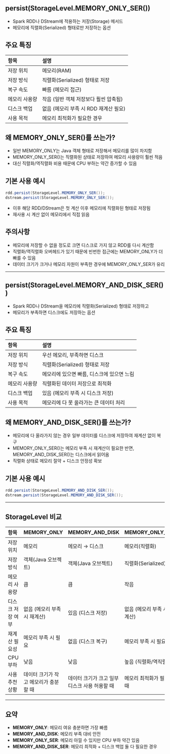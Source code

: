 
## persist(StorageLevel.MEMORY_ONLY_SER())

- Spark RDD나 DStream에 적용하는 저장(Storage) 메서드
- 메모리에 직렬화(Serialized) 형태로만 저장하는 옵션

## 주요 특징

| 항목 | 설명 |
|:-----|:-----|
| 저장 위치 | 메모리(RAM) |
| 저장 방식 | 직렬화(Serialized) 형태로 저장 |
| 복구 속도 | 빠름 (메모리 접근) |
| 메모리 사용량 | 작음 (일반 객체 저장보다 훨씬 압축됨) |
| 디스크 백업 | 없음 (메모리 부족 시 RDD 재계산 필요) |
| 사용 목적 | 메모리 최적화가 필요한 경우 |

## 왜 MEMORY_ONLY_SER()를 쓰는가?

- 일반 MEMORY_ONLY는 Java 객체 형태로 저장해서 메모리를 많이 차지함
- MEMORY_ONLY_SER()는 직렬화된 상태로 저장하여 메모리 사용량이 훨씬 적음
- 대신 직렬화/역직렬화 비용 때문에 CPU 부하는 약간 증가할 수 있음

## 기본 사용 예시
```java
rdd.persist(StorageLevel.MEMORY_ONLY_SER());
dstream.persist(StorageLevel.MEMORY_ONLY_SER());
```

- 이후 해당 RDD/DStream은 첫 계산 이후 메모리에 직렬화된 형태로 저장됨
- 재사용 시 계산 없이 메모리에서 직접 읽음

## 주의사항

- 메모리에 저장할 수 없을 정도로 크면 디스크로 가지 않고 RDD를 다시 계산함
- 직렬화/역직렬화 오버헤드가 있기 때문에 빈번한 접근에는 MEMORY_ONLY가 더 빠를 수 있음
- 데이터 크기가 크거나 메모리 자원이 부족한 경우에 MEMORY_ONLY_SER가 유리

---

## persist(StorageLevel.MEMORY_AND_DISK_SER())

- Spark RDD나 DStream을 메모리에 직렬화(Serialized) 형태로 저장하고
- 메모리가 부족하면 디스크에도 저장하는 옵션

## 주요 특징

| 항목 | 설명 |
|:-----|:-----|
| 저장 위치 | 우선 메모리, 부족하면 디스크 |
| 저장 방식 | 직렬화(Serialized) 형태로 저장 |
| 복구 속도 | 메모리에 있으면 빠름, 디스크에 있으면 느림 |
| 메모리 사용량 | 직렬화된 데이터 저장으로 최적화 |
| 디스크 백업 | 있음 (메모리 부족 시 디스크 저장) |
| 사용 목적 | 메모리에 다 못 올라가는 큰 데이터 처리 |

## 왜 MEMORY_AND_DISK_SER()를 쓰는가?

- 메모리에 다 올라가지 않는 경우 일부 데이터를 디스크에 저장하여 재계산 없이 복구
- MEMORY_ONLY_SER()는 메모리 부족 시 재계산이 필요한 반면, MEMORY_AND_DISK_SER()는 디스크에서 읽어옴
- 직렬화 상태로 메모리 절약 + 디스크 안정성 확보

## 기본 사용 예시
```java
rdd.persist(StorageLevel.MEMORY_AND_DISK_SER());
dstream.persist(StorageLevel.MEMORY_AND_DISK_SER());
```

---

## StorageLevel 비교

| 항목 | MEMORY_ONLY | MEMORY_AND_DISK | MEMORY_ONLY_SER | MEMORY_AND_DISK_SER |
|:-----|:------------|:----------------|:----------------|:--------------------|
| 저장 위치 | 메모리 | 메모리 → 디스크 | 메모리(직렬화) | 메모리(직렬화) → 디스크 |
| 저장 방식 | 객체(Java 오브젝트) | 객체(Java 오브젝트) | 직렬화(Serialized) | 직렬화(Serialized) |
| 메모리 사용량 | 큼 | 큼 | 작음 | 작음 |
| 디스크 저장 여부 | 없음 (메모리 부족 시 재계산) | 있음 (디스크 저장) | 없음 (메모리 부족 시 재계산) | 있음 (디스크 저장) |
| 재계산 필요성 | 메모리 부족 시 필요 | 없음 (디스크 복구) | 메모리 부족 시 필요 | 없음 (디스크 복구) |
| CPU 부하 | 낮음 | 낮음 | 높음 (직렬화/역직렬화) | 높음 (직렬화/역직렬화) |
| 사용 추천 상황 | 데이터 크기가 작고 메모리가 충분할 때 | 데이터 크기가 크고 일부 디스크 사용 허용할 때 | 메모리 최적화가 필요할 때 | 메모리 부족+안정성 둘 다 필요할 때 |

---

## 요약

- **MEMORY_ONLY**: 메모리 여유 충분하면 가장 빠름
- **MEMORY_AND_DISK**: 메모리 부족 대비 안전
- **MEMORY_ONLY_SER**: 메모리 아낄 수 있지만 CPU 부하 약간 있음
- **MEMORY_AND_DISK_SER**: 메모리 최적화 + 디스크 백업 둘 다 필요한 경우
